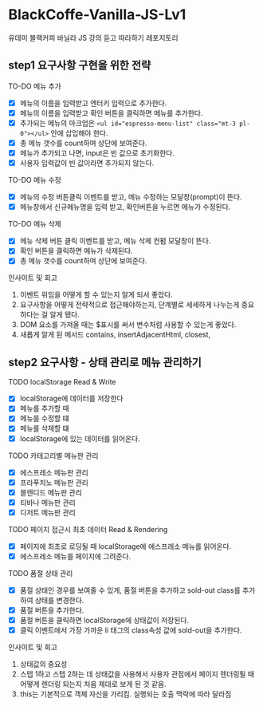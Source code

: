 # BlackCoffe-Vanilla-JS-Lv1

유데미 블랙커피 바닐라 JS 강의 듣고 따라하기 레포지토리

## step1 요구사항 구현을 위한 전략

TO-DO 메뉴 추가

- [x] 메뉴의 이름을 입력받고 엔터키 입력으로 추가한다.
- [x] 메뉴의 이름을 입력받고 확인 버튼을 클릭하면 메뉴를 추가한다.
- [x] 추가되는 메뉴의 마크업은 `<ul id="espresso-menu-list" class="mt-3 pl-0"></ul>` 안에 삽입해야 한다.
- [x] 총 메뉴 갯수를 count하며 상단에 보여준다.
- [x] 메뉴가 추가되고 나면, input은 빈 값으로 초기화한다.
- [x] 사용자 입력값이 빈 값이라면 추가되지 않는다.

TO-DO 메뉴 수정

- [x] 메뉴의 수정 버튼클릭 이벤트를 받고, 메뉴 수정하는 모달창(prompt)이 뜬다.
- [x] 메뉴창에서 신규메뉴명을 입력 받고, 확인버튼을 누르면 메뉴가 수정된다.

TO-DO 메뉴 삭제

- [x] 메뉴 삭제 버튼 클릭 이벤트를 받고, 메뉴 삭제 컨펌 모달창이 뜬다.
- [x] 확인 버튼을 클릭하면 메뉴가 삭제된다.
- [x] 총 메뉴 갯수를 count하며 상단에 보여준다.

인사이트 및 회고

1. 이벤트 위임을 어떻게 할 수 있는지 알게 되서 좋았다.
2. 요구사항을 어떻게 전략적으로 접근해야하는지, 단계별로 세세하게 나누는게 중요하다는 걸 알게 됐다.
3. DOM 요소를 가져올 때는 $표시를 써서 변수처럼 사용할 수 있는게 좋았다.
4. 새롭게 알게 된 메서드 contains, insertAdjacentHtml, closest,

## step2 요구사항 - 상태 관리로 메뉴 관리하기

TODO localStorage Read & Write

- [x] localStorage에 데이터를 저장한다
- [x] 메뉴를 추가할 때
- [x] 메뉴를 수정할 떄
- [x] 메뉴를 삭제할 떄
- [x] localStorage에 있는 데이터를 읽어온다.

TODO 카테고리별 메뉴판 관리

- [x] 에스프레소 메뉴판 관리
- [x] 프라푸치노 메뉴판 관리
- [x] 블렌디드 메뉴판 관리
- [x] 티바나 메뉴판 관리
- [x] 디저트 메뉴판 관리

TODO 페이지 접근시 최초 데이터 Read & Rendering

- [x] 페이지에 최초로 로딩될 때 localStorage에 에스프레소 메뉴를 읽어온다.
- [x] 에스프레소 메뉴를 페이지에 그려준다.

TODO 품절 상태 관리

- [x] 품절 상태인 경우를 보여줄 수 있게, 품절 버튼을 추가하고 sold-out class를 추가하여 상태를 변경한다.
- [x] 품절 버튼을 추가한다.
- [x] 품절 버튼을 클릭하면 localStorage에 상태값이 저장된다.
- [x] 클릭 이벤트에서 가장 가까운 li 태그의 class속성 값에 sold-out을 추가한다.

인사이트 및 회고

1. 상태값의 중요성
2. 스텝 1하고 스텝 2하는 데 상태값을 사용해서 사용자 관점에서 페이지 렌더링될 때 어떻게 렌더링 되는지 처음 제대로 보게 된 것 같음.
3. this는 기본적으로 객체 자신을 가리킴. 실행되는 호출 맥락에 따라 달라짐
